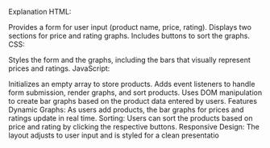 Explanation
HTML:

Provides a form for user input (product name, price, rating).
Displays two sections for price and rating graphs.
Includes buttons to sort the graphs.
CSS:

Styles the form and the graphs, including the bars that visually represent prices and ratings.
JavaScript:

Initializes an empty array to store products.
Adds event listeners to handle form submission, render graphs, and sort products.
Uses DOM manipulation to create bar graphs based on the product data entered by users.
Features
Dynamic Graphs: As users add products, the bar graphs for prices and ratings update in real time.
Sorting: Users can sort the products based on price and rating by clicking the respective buttons.
Responsive Design: The layout adjusts to user input and is styled for a clean presentatio
